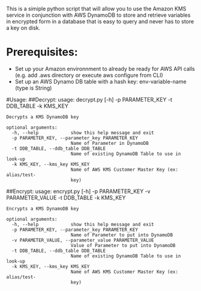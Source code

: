 This is a simiple python script that will allow you to use the Amazon KMS service in conjunction with AWS DynamoDB to store and retrieve variables in encrypted form in a database that is easy to query and never has to store a key on disk.

# Prerequisites:
- Set up your Amazon environnment to already be ready for AWS API calls (e.g. add .aws directory or execute aws configure from CLI)
- Set up an AWS Dynamo DB table with a hash key:  env-variable-name (type is String)
    
#Usage:
##Decrypt: 
    usage: decrypt.py [-h] -p PARAMETER_KEY -t DDB_TABLE -k KMS_KEY

    Decrypts a KMS DynamoDB key
    
    optional arguments:
      -h, --help            show this help message and exit
      -p PARAMETER_KEY, --parameter_key PARAMETER_KEY 
                            Name of Parameter in DynamoDB
      -t DDB_TABLE, --ddb_table DDB_TABLE
                            Name of existing DynamoDB Table to use in look-up
      -k KMS_KEY, --kms_key KMS_KEY
                            Name of AWS KMS Customer Master Key (ex: alias/test-
                            key)
                            
##Encrypt:
    usage: encrypt.py [-h] -p PARAMETER_KEY -v PARAMETER_VALUE -t DDB_TABLE -k KMS_KEY

    Encrypts a KMS DynamoDB key
    
    optional arguments:
      -h, --help            show this help message and exit
      -p PARAMETER_KEY, --parameter_key PARAMETER_KEY
                            Name of Parameter to put into DynamoDB
      -v PARAMETER_VALUE, --parameter_value PARAMETER_VALUE
                            Value of Parameter to put into DynamoDB
      -t DDB_TABLE, --ddb_table DDB_TABLE
                            Name of existing DynamoDB Table to use in look-up
      -k KMS_KEY, --kms_key KMS_KEY
                            Name of AWS KMS Customer Master Key (ex: alias/test-
                            key)